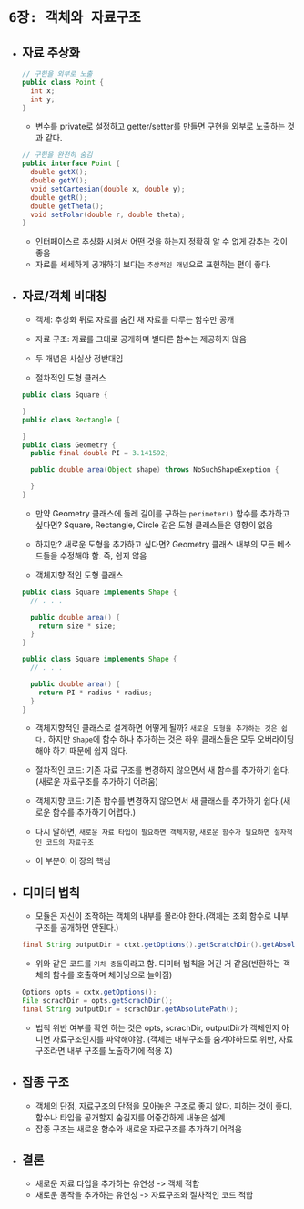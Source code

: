 # `6장: 객체와 자료구조`

- ## 자료 추상화 
  ```java
  // 구현을 외부로 노출
  public class Point {
    int x;
    int y;
  }
  ```
  - 변수를 private로 설정하고 getter/setter를 만들면 구현을 외부로 노출하는 것과 같다. 

  ```java
  // 구현을 완전히 숨김
  public interface Point {
    double getX();
    double getY();
    void setCartesian(double x, double y);
    double getR();
    double getTheta();
    void setPolar(double r, double theta);
  }
  ```
  - 인터페이스로 추상화 시켜서 어떤 것을 하는지 정확히 알 수 없게 감추는 것이 좋음
  - 자료를 세세하게 공개하기 보다는 `추상적인 개념`으로 표현하는 편이 좋다. 

- ## 자료/객체 비대칭
  - 객체: 추상화 뒤로 자료를 숨긴 채 자료를 다루는 함수만 공개
  - 자료 구조: 자료를 그대로 공개하며 별다른 함수는 제공하지 않음
  - 두 개념은 사실상 정반대임 

  - 절차적인 도형 클래스
  ```java
  public class Square {

  }
  public class Rectangle {

  }
  public class Geometry {
    public final double PI = 3.141592;

    public double area(Object shape) throws NoSuchShapeExeption {

    }
  }
  ```
  - 만약 Geometry 클래스에 둘레 길이를 구하는 `perimeter()` 함수를 추가하고 싶다면? Square, Rectangle, Circle 같은 도형 클래스들은 영향이 없음
  - 하지만? 새로운 도형을 추가하고 싶다면? Geometry 클래스 내부의 모든 메소드들을 수정해야 함. 즉, 쉽지 않음

  - 객체지향 적인 도형 클래스

  ```java
  public class Square implements Shape {
    // . . .

    public double area() {
      return size * size;
    }
  }

  public class Square implements Shape {
    // . . .

    public double area() {
      return PI * radius * radius;
    }
  }
  ```
  - 객체지향적인 클래스로 설계하면 어떻게 될까? `새로운 도형을 추가하는 것은 쉽다.` 하지만 `Shape`에 함수 하나 추가하는 것은 하위 클래스들은 모두 오버라이딩 해야 하기 때문에 쉽지 않다.
  
  - 절차적인 코드: 기존 자료 구조를 변경하지 않으면서 새 함수를 추가하기 쉽다.(새로운 자료구조를 추가하기 어려움)
  - 객체지향 코드: 기존 함수를 변경하지 않으면서 새 클래스를 추가하기 쉽다.(새로운 함수를 추가하기 어렵다.)
  - 다시 말하면, `새로운 자료 타입이 필요하면 객체지향`, `새로운 함수가 필요하면 절자적인 코드의 자료구조`
  - 이 부분이 이 장의 핵심

- ## 디미터 법칙
  - 모듈은 자신이 조작하는 객체의 내부를 몰라야 한다.(객체는 조회 함수로 내부 구조를 공개하면 안된다.)
  ```java
  final String outputDir = ctxt.getOptions().getScratchDir().getAbsolutePath();
  ```
  - 위와 같은 코드를 `기차 충돌`이라고 함. 디미터 법칙을 어긴 거 같음(반환하는 객체의 함수를 호출하며 체이닝으로 늘어짐)
  ```java
  Options opts = cxtx.getOptions();
  File scrachDir = opts.getScrachDir();
  final String outputDir = scrachDir.getAbsolutePath();
  ```
  - 법칙 위반 여부를 확인 하는 것은 opts, scrachDir, outputDir가 객체인지 아니면 자료구조인지를 파악해야함. (객체는 내부구조를 숨겨야하므로 위반, 자료구조라면 내부 구조를 노출하기에 적용 X)

- ## 잡종 구조
  - 객체의 단점, 자료구조의 단점을 모아놓은 구조로 좋지 않다. 피하는 것이 좋다. 함수나 타입을 공개할지 숨길지를 어중간하게 내놓은 설계
  - 잡종 구조는 새로운 함수와 새로운 자료구조를 추가하기 어려움 

- ## 결론
  - 새로운 자료 타입을 추가하는 유연성 -> 객체 적합
  - 새로운 동작을 추가하는 유연성 -> 자료구조와 절차적인 코드 적합
  